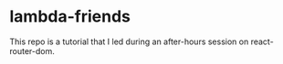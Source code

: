 # lambda-friends
This repo is a tutorial that I led during an after-hours session on react-router-dom.
